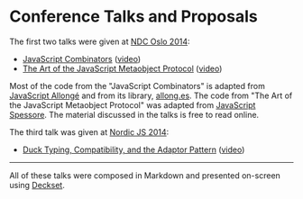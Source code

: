 # Conference Talks and Proposals

The first two talks were given at [NDC Oslo 2014][1]:

* [JavaScript Combinators][7] ([video][11])
* [The Art of the JavaScript Metaobject Protocol][8] ([video][12])

[1]: https://www.ndcoslo.com
[2]: https://decksetapp.com

Most of the code from the "JavaScript Combinators" is adapted from [JavaScript Allongé][3] and from its library, [allong.es][5]. The code from "The Art of the JavaScript Metaobject Protocol" was adapted from [JavaScript Spessore][4]. The material discussed in the talks is free to read online.

[3]: https://leanpub.com/javascript-allonge/read
[4]: https://leanpub.com/javascript-spessore/read
[5]: http://allong.es

The third talk was given at [Nordic JS 2014][6]:

* [Duck Typing, Compatibility, and the Adaptor Pattern][9] ([video][10])

[6]: https://nordicjs.com
[7]: https://speakerdeck.com/raganwald/javascript-combinators
[8]: https://speakerdeck.com/raganwald/the-art-of-the-javascript-metaobject-protocol
[9]: https://speakerdeck.com/raganwald/duck-typing-compatibility-and-the-adaptor-pattern
[10]: http://www.youtube.com/watch?v=hp7sgLVepF8
[11]: https://vimeo.com/97408202
[12]: https://vimeo.com/97415345

---

All of these talks were composed in Markdown and presented on-screen using [Deckset][2].
